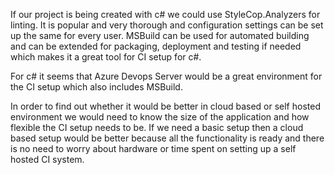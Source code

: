 If our project is being created with c# we could use StyleCop.Analyzers for linting. 
It is popular and very thorough and configuration settings can be set up the same for every user.
MSBuild can be used for automated building and can be extended for 
packaging, deployment and testing if needed which makes it a great tool for CI setup for c#.

For c# it seems that Azure Devops Server would be a great environment for the CI setup 
which also includes MSBuild.

In order to find out whether it would be better in cloud based or self hosted 
environment we would need to know the size of the application and how flexible 
the CI setup needs to be.
If we need a basic setup then a cloud based setup would be better 
because all the functionality is ready and there is no need to worry about hardware or 
time spent on setting up a self hosted CI system.
